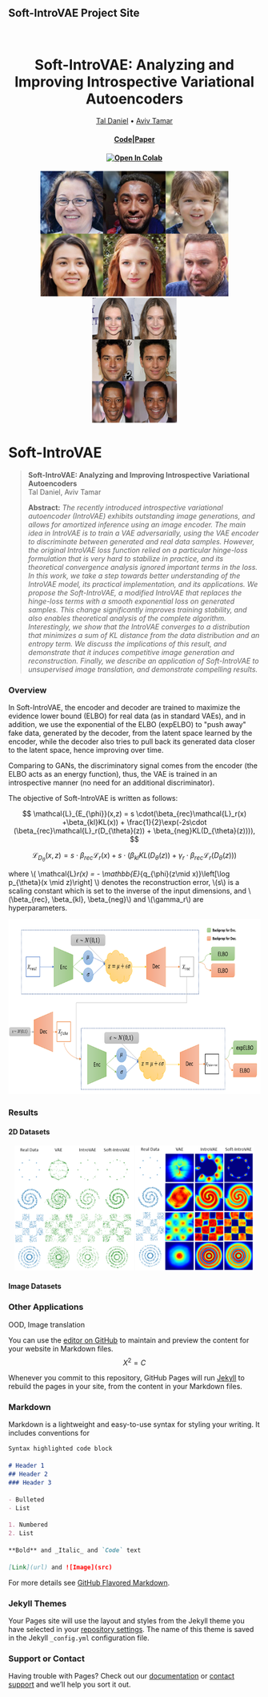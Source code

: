 ## Soft-IntroVAE Project Site


<h1 align="center">
  <br>
Soft-IntroVAE: Analyzing and Improving Introspective Variational Autoencoders
  <br>
</h1>
  <p align="center">
    <a href="https://github.com/taldatech">Tal Daniel</a> •
    <a href="https://avivt.github.io/avivt/">Aviv Tamar</a>

  </p>
  
<h4 align="center">
	<a href="">Code</a>|<a href="">Paper</a>
</h4>

  

<h4 align="center">
    <a href="https://colab.research.google.com/github/taldatech/soft-intro-vae-pytorch"><img src="https://colab.research.google.com/assets/colab-badge.svg" alt="Open In Colab"/></a>
</h4>


<p align="center">
  <img src="https://github.com/taldatech/soft-intro-vae-web/raw/main/assets/ffhq_samples.png" style="height:250px">
  <img src="https://raw.githubusercontent.com/taldatech/soft-intro-vae-web/main/assets/celebahq_recons.png" style="height:250px">
</p>

# Soft-IntroVAE

> **Soft-IntroVAE: Analyzing and Improving Introspective Variational Autoencoders**<br>
> Tal Daniel, Aviv Tamar<br>
>
> **Abstract:** *The recently introduced introspective variational autoencoder (IntroVAE) exhibits outstanding image generations, and allows for amortized inference using an image encoder. The main idea in IntroVAE is to train a VAE adversarially, using the VAE encoder to discriminate between generated and real data samples. However, the original IntroVAE loss function relied on a particular hinge-loss formulation that is very hard to stabilize in practice, and its theoretical convergence analysis ignored important terms in the loss.
In this work, we take a step towards better understanding of the IntroVAE model, its practical implementation, and its applications. We propose the Soft-IntroVAE, a modified IntroVAE that replaces the hinge-loss terms with a smooth exponential loss on generated samples. This change significantly improves training stability, and also enables theoretical analysis of the complete algorithm. Interestingly, we show that the IntroVAE converges to a distribution that minimizes a sum of KL distance from the data distribution and an entropy term. We discuss the implications of this result, and demonstrate that it induces competitive image generation and reconstruction. Finally, we describe an application of Soft-IntroVAE to unsupervised image translation, and demonstrate compelling results.*

### Overview

In Soft-IntroVAE, the encoder and decoder are trained to maximize the evidence lower bound (ELBO) for real data (as in standard VAEs), and in addition, we use the exponential of the ELBO (expELBO) to "push away" fake data, generated by the decoder, from the latent space learned by the encoder, while the decoder also tries to pull back its generated data closer to the latent space, hence improving over time.

Comparing to GANs, the discriminatory signal comes from the encoder (the ELBO acts as an energy function), thus, the VAE is trained in an introspective manner (no need for an additional discriminator).

The objective of Soft-IntroVAE is written as follows:

$$ \mathcal{L}_{E_{\phi}}(x,z) = s \cdot(\beta_{rec}\mathcal{L}_r(x) +\beta_{kl}KL(x)) + \frac{1}{2}\exp(-2s\cdot (\beta_{rec}\mathcal{L}_r(D_{\theta}(z)) + \beta_{neg}KL(D_{\theta}(z)))), $$


$$ \mathcal{L}_{D_{\theta}}(x,z) = s \cdot \beta_{rec}\mathcal{L}_r(x) +s \cdot(\beta_{kl}KL(D_{\theta}(z)) +\gamma_r \cdot \beta_{rec}\mathcal{L}_r(D_{\theta}(z))) $$

where \\( \mathcal{L}_r(x) = - \mathbb{E}_{q_{\phi}(z\mid x)}\left[\log p_{\theta}(x \mid z)\right] \\) denotes the reconstruction error, \\(s\\) is a scaling constant which is set to the inverse of the input dimensions, and \\(\beta_{rec}, \beta_{kl}, \beta_{neg}\\) and \\(\gamma_r\\) are hyperparameters. 

<p align="center">
  <img src="https://raw.githubusercontent.com/taldatech/soft-intro-vae-web/main/assets/sintrovae_flow.PNG" style="height:350px">
</p>


### Results

#### 2D Datasets
<p align="center">
  <img src="https://raw.githubusercontent.com/taldatech/soft-intro-vae-web/main/assets/samples_plot_png_f.PNG" style="height:250px">
  <img src="https://raw.githubusercontent.com/taldatech/soft-intro-vae-web/main/assets/density_plot_png_f.PNG" style="height:250px">
</p>

#### Image Datasets

### Other Applications

OOD, Image translation

You can use the [editor on GitHub](https://github.com/taldatech/soft-intro-vae-web/edit/gh-pages/index.md) to maintain and preview the content for your website in Markdown files.
$$ X^2 = C $$

Whenever you commit to this repository, GitHub Pages will run [Jekyll](https://jekyllrb.com/) to rebuild the pages in your site, from the content in your Markdown files.

### Markdown

Markdown is a lightweight and easy-to-use syntax for styling your writing. It includes conventions for

```markdown
Syntax highlighted code block

# Header 1
## Header 2
### Header 3

- Bulleted
- List

1. Numbered
2. List

**Bold** and _Italic_ and `Code` text

[Link](url) and ![Image](src)
```

For more details see [GitHub Flavored Markdown](https://guides.github.com/features/mastering-markdown/).

### Jekyll Themes

Your Pages site will use the layout and styles from the Jekyll theme you have selected in your [repository settings](https://github.com/taldatech/soft-intro-vae-web/settings). The name of this theme is saved in the Jekyll `_config.yml` configuration file.

### Support or Contact

Having trouble with Pages? Check out our [documentation](https://docs.github.com/categories/github-pages-basics/) or [contact support](https://github.com/contact) and we’ll help you sort it out.
